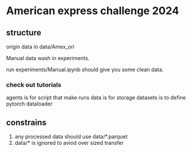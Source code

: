<!--
 * @Author: Zhen Liu lzhen.dev@outlook.com
 * @CreateDate: Do not edit
 * @LastEditors: Zhen Liu lzhen.dev@outlook.com
 * @LastEditTime: 2024-03-02
 * @Description: 
 * 
 * Copyright (c) 2024 by HernandoR lzhen.dev@outlook.com, All Rights Reserved. 
-->
# American express challenge 2024

## structure
origin data in data/Amex_ori

Manual data wash in experiments.

run experiments/Manual.ipynb should give you some clean data.

### check out tutorials
agents is for script that make runs 
data is for storage
datasets is to define pytorch dataloader


## constrains
1. any processed data should use data/*.parquet 
2. data/* is ignored to aviod over sized transfer


